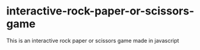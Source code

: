 # interactive-rock-paper-or-scissors-game
This is an interactive rock paper or scissors game made in javascript 
